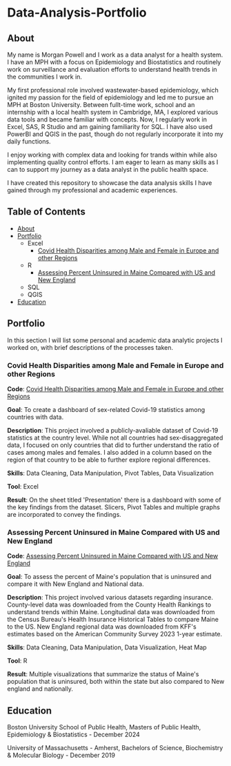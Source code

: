 # Data-Analysis-Portfolio

## About

My name is Morgan Powell and I work as a data analyst for a health system. I have an MPH with a focus on Epidemiology and Biostatistics and routinely work on surveillance and evaluation efforts to understand health trends in the communities I work in. 

My first professional role involved wastewater-based epidemiology, which ignited my passion for the field of epidemiology and led me to pursue an MPH at Boston University. Between fullt-time work, school and an internship with a local health system in Cambridge, MA, I explored various data tools and became familiar with concepts. Now, I regularly work in Excel, SAS, R Studio and am gaining familiarity for SQL. I have also used PowerBI and QGIS in the past, though do not regularly incorporate it into my daily functions. 

I enjoy working with complex data and looking for trands within while also implementing quality control efforts. I am eager to learn as many skills as I can to support my journey as a data analyst in the public health space. 

I have created this repository to showcase the data analysis skills I have gained through my professional and academic experiences.

## Table of Contents
- [About](https://github.com/mmpowell98/Data-Analysis-Portfolio/blob/main/README.md#about)
- [Portfolio](https://github.com/mmpowell98/Data-Analysis-Portfolio/blob/main/README.md#portfolio)
  - Excel
    - [Covid Health Disparities among Male and Female in Europe and other Regions](https://github.com/mmpowell98/Data-Analysis-Portfolio/blob/main/README.md#covid-health-disparities-among-male-and-female-in-europe-and-other-regions)
  - R
    - [Assessing Percent Uninsured in Maine Compared with US and New England](https://github.com/mmpowell98/Data-Analysis-Portfolio/edit/main/README.md#assessing-percent-uninsured-in-maine-compared-with-us-and-new-england)
  - SQL
  - QGIS
 - [Education](https://github.com/mmpowell98/Data-Analysis-Portfolio/edit/main/README.md#education)


## Portfolio

In this section I will list some personal and academic data analytic projects I worked on, with brief descriptions of the processes taken. 

### Covid Health Disparities among Male and Female in Europe and other Regions
  **Code**: [Covid Health Disparities among Male and Female in Europe and other Regions](https://github.com/mmpowell98/Data-Analysis-Portfolio/blob/main/GH854%20Final%20Project.xlsx)

  **Goal**: To create a dashboard of sex-related Covid-19 statistics among countries with data.

  **Description**: This project involved a publicly-avaliable dataset of Covid-19 statistics at the country level. While not all countries had sex-disaggregated data, I focused on only countries that did to further understand the ratio of cases among males and females. I also added in a column based on the region of that country to be able to further explore regional differences.

  **Skills**: Data Cleaning, Data Manipulation, Pivot Tables, Data Visualization

  **Tool**: Excel

  **Result**: On the sheet titled 'Presentation' there is a dashboard with some of the key findings from the dataset. Slicers, Pivot Tables and multiple graphs are incorporated to convey the findings. 

### Assessing Percent Uninsured in Maine Compared with US and New England
 **Code**: [Assessing Percent Uninsured in Maine Compared with US and New England](https://github.com/mmpowell98/Portfolio-Projects/blob/main/County_Health_Rankings_ME.R)

  **Goal**: To assess the percent of Maine's population that is uninsured and compare it with New England and National data. 

  **Description**: This project involved various datasets regarding insurance. County-level data was downloaded from the County Health Rankings to understand trends within Maine. Longitudinal data was downloaded from the Census Bureau's Health Insurance Historical Tables to compare Maine to the US. New England regional data was downloaded from KFF's estimates based on the American Community Survey 2023 1-year estimate. 

  **Skills**: Data Cleaning, Data Manipulation, Data Visualization, Heat Map

  **Tool**: R

  **Result**: Multiple visualizations that summarize the status of Maine's population that is uninsured, both within the state but also compared to New england and nationally. 
  

## Education

Boston University School of Public Health, Masters of Public Health, Epidemiology & Biostatistics - December 2024

University of Massachusetts - Amherst, Bachelors of Science, Biochemistry & Molecular Biology - December 2019




